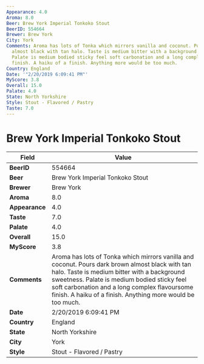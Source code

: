 ```yaml
---
Appearance: 4.0
Aroma: 8.0
Beer: Brew York Imperial Tonkoko Stout
BeerID: 554664
Brewer: Brew York
City: York
Comments: Aroma has lots of Tonka which mirrors vanilla and coconut. Pours dark brown
  almost black with tan halo. Taste is medium bitter with a background sweetness.
  Palate is medium bodied sticky feel soft carbonation and a long complex flavoursome
  finish. A haiku of a finish. Anything more would be too much.
Country: England
Date: '"2/20/2019 6:09:41 PM"'
MyScore: 3.8
Overall: 15.0
Palate: 4.0
State: North Yorkshire
Style: Stout - Flavored / Pastry
Taste: 7.0
---
```


# Brew York Imperial Tonkoko Stout

| Field         | Value |
|---------------|-------|
| **BeerID** | 554664 |
| **Beer** | Brew York Imperial Tonkoko Stout |
| **Brewer** | Brew York |
| **Aroma** | 8.0 |
| **Appearance** | 4.0 |
| **Taste** | 7.0 |
| **Palate** | 4.0 |
| **Overall** | 15.0 |
| **MyScore** | 3.8 |
| **Comments** | Aroma has lots of Tonka which mirrors vanilla and coconut. Pours dark brown almost black with tan halo. Taste is medium bitter with a background sweetness. Palate is medium bodied sticky feel soft carbonation and a long complex flavoursome finish. A haiku of a finish. Anything more would be too much. |
| **Date** | 2/20/2019 6:09:41 PM |
| **Country** | England |
| **State** | North Yorkshire |
| **City** | York |
| **Style** | Stout - Flavored / Pastry |
